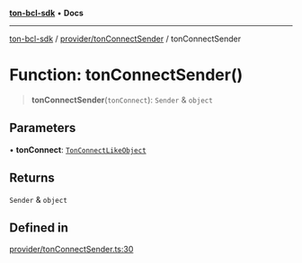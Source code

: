 [**ton-bcl-sdk**](../../../README.md) • **Docs**

***

[ton-bcl-sdk](../../../README.md) / [provider/tonConnectSender](../README.md) / tonConnectSender

# Function: tonConnectSender()

> **tonConnectSender**(`tonConnect`): `Sender` & `object`

## Parameters

• **tonConnect**: [`TonConnectLikeObject`](../type-aliases/TonConnectLikeObject.md)

## Returns

`Sender` & `object`

## Defined in

[provider/tonConnectSender.ts:30](https://github.com/ton-fun-tech/ton-bcl-sdk/blob/64dd7b20da5f56f7ea4c5b48591cd0c0026f6ac1/src/provider/tonConnectSender.ts#L30)
